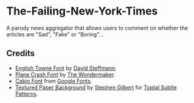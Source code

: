 # The-Failing-New-York-Times
A parody news aggregator that allows users to comment on whether the articles are "Sad", "Fake" or "Boring"... 

## Credits
* [English Towne Font](https://www.dafont.com/english-towne.font?text=The+New+York+Times) by [David Steffmann](http://www.steffmann.de/).
* [Plane Crash Font](https://www.dafont.com/plane-crash.font?text=FAILING) by [The Wondermaker](http://www.wmkart.com/).
* [Cabin Font](https://fonts.google.com/specimen/Cabin) from [Google Fonts](https://fonts.google.com).
* [Textured Paper Background](https://www.toptal.com/designers/subtlepatterns/textured-paper/) by [Stephen Gilbert](http://stephen.io/) for [Toptal Subtle Patterns](https://www.toptal.com/designers/subtlepatterns/).